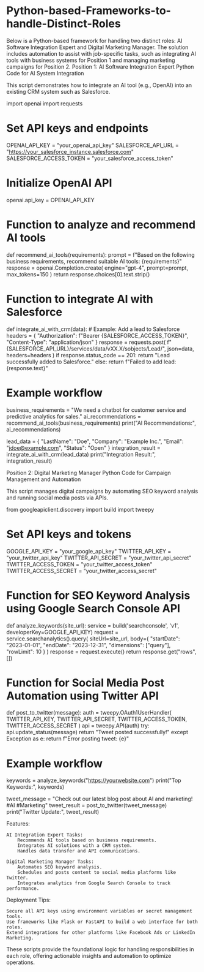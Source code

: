 # Python-based-Frameworks-to-handle-Distinct-Roles
Below is a Python-based framework for handling two distinct roles: AI Software Integration Expert and Digital Marketing Manager. The solution includes automation to assist with job-specific tasks, such as integrating AI tools with business systems for Position 1 and managing marketing campaigns for Position 2.
Position 1: AI Software Integration Expert
Python Code for AI System Integration

This script demonstrates how to integrate an AI tool (e.g., OpenAI) into an existing CRM system such as Salesforce.

import openai
import requests

# Set API keys and endpoints
OPENAI_API_KEY = "your_openai_api_key"
SALESFORCE_API_URL = "https://your_salesforce_instance.salesforce.com"
SALESFORCE_ACCESS_TOKEN = "your_salesforce_access_token"

# Initialize OpenAI API
openai.api_key = OPENAI_API_KEY

# Function to analyze and recommend AI tools
def recommend_ai_tools(requirements):
    prompt = f"Based on the following business requirements, recommend suitable AI tools: {requirements}"
    response = openai.Completion.create(
        engine="gpt-4",
        prompt=prompt,
        max_tokens=150
    )
    return response.choices[0].text.strip()

# Function to integrate AI with Salesforce
def integrate_ai_with_crm(data):
    # Example: Add a lead to Salesforce
    headers = {
        "Authorization": f"Bearer {SALESFORCE_ACCESS_TOKEN}",
        "Content-Type": "application/json"
    }
    response = requests.post(
        f"{SALESFORCE_API_URL}/services/data/vXX.X/sobjects/Lead/",
        json=data,
        headers=headers
    )
    if response.status_code == 201:
        return "Lead successfully added to Salesforce."
    else:
        return f"Failed to add lead: {response.text}"

# Example workflow
business_requirements = "We need a chatbot for customer service and predictive analytics for sales."
ai_recommendations = recommend_ai_tools(business_requirements)
print("AI Recommendations:", ai_recommendations)

lead_data = {
    "LastName": "Doe",
    "Company": "Example Inc.",
    "Email": "jdoe@example.com",
    "Status": "Open"
}
integration_result = integrate_ai_with_crm(lead_data)
print("Integration Result:", integration_result)

Position 2: Digital Marketing Manager
Python Code for Campaign Management and Automation

This script manages digital campaigns by automating SEO keyword analysis and running social media posts via APIs.

from googleapiclient.discovery import build
import tweepy

# Set API keys and tokens
GOOGLE_API_KEY = "your_google_api_key"
TWITTER_API_KEY = "your_twitter_api_key"
TWITTER_API_SECRET = "your_twitter_api_secret"
TWITTER_ACCESS_TOKEN = "your_twitter_access_token"
TWITTER_ACCESS_SECRET = "your_twitter_access_secret"

# Function for SEO Keyword Analysis using Google Search Console API
def analyze_keywords(site_url):
    service = build('searchconsole', 'v1', developerKey=GOOGLE_API_KEY)
    request = service.searchanalytics().query(
        siteUrl=site_url,
        body={
            "startDate": "2023-01-01",
            "endDate": "2023-12-31",
            "dimensions": ["query"],
            "rowLimit": 10
        }
    )
    response = request.execute()
    return response.get("rows", [])

# Function for Social Media Post Automation using Twitter API
def post_to_twitter(message):
    auth = tweepy.OAuth1UserHandler(
        TWITTER_API_KEY, TWITTER_API_SECRET,
        TWITTER_ACCESS_TOKEN, TWITTER_ACCESS_SECRET
    )
    api = tweepy.API(auth)
    try:
        api.update_status(message)
        return "Tweet posted successfully!"
    except Exception as e:
        return f"Error posting tweet: {e}"

# Example workflow
keywords = analyze_keywords("https://yourwebsite.com")
print("Top Keywords:", keywords)

tweet_message = "Check out our latest blog post about AI and marketing! #AI #Marketing"
tweet_result = post_to_twitter(tweet_message)
print("Twitter Update:", tweet_result)

Features:

    AI Integration Expert Tasks:
        Recommends AI tools based on business requirements.
        Integrates AI solutions with a CRM system.
        Handles data transfer and API communications.

    Digital Marketing Manager Tasks:
        Automates SEO keyword analysis.
        Schedules and posts content to social media platforms like Twitter.
        Integrates analytics from Google Search Console to track performance.

Deployment Tips:

    Secure all API keys using environment variables or secret management tools.
    Use frameworks like Flask or FastAPI to build a web interface for both roles.
    Extend integrations for other platforms like Facebook Ads or LinkedIn Marketing.

These scripts provide the foundational logic for handling responsibilities in each role, offering actionable insights and automation to optimize operations.
